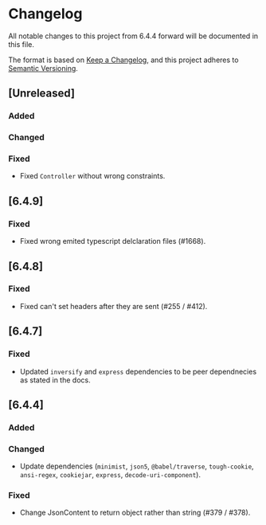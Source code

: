 # Changelog

All notable changes to this project from 6.4.4 forward will be documented in this file.

The format is based on [Keep a Changelog](https://keepachangelog.com/en/1.0.0/),
and this project adheres to [Semantic Versioning](https://semver.org/spec/v2.0.0.html).

## [Unreleased]

### Added

### Changed

### Fixed
-   Fixed `Controller` without wrong constraints.

## [6.4.9]

### Fixed
-   Fixed wrong emited typescript delclaration files (#1668).

## [6.4.8]

### Fixed

-   Fixed can't set headers after they are sent (#255 / #412).

## [6.4.7]

### Fixed

-   Updated `inversify` and `express` dependencies to be peer dependnecies as stated in the docs.

## [6.4.4]

### Added

### Changed

-   Update dependencies (`minimist`, `json5`, `@babel/traverse`, `tough-cookie`, `ansi-regex`, `cookiejar`, `express`, `decode-uri-component`).

### Fixed

-   Change JsonContent to return object rather than string (#379 / #378).
